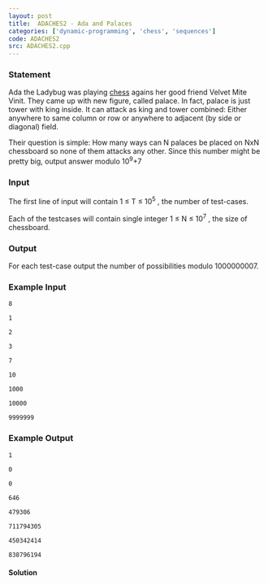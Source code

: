 ```yaml
---
layout: post
title:  ADACHES2 - Ada and Palaces
categories: ['dynamic-programming', 'chess', 'sequences']
code: ADACHES2
src: ADACHES2.cpp
---
```


### **Statement**

Ada the Ladybug was playing [chess](https://en.wikipedia.org/wiki/Chess_piece)
agains her good friend Velvet Mite Vinit. They came up with new figure, called
palace. In fact, palace is just tower with king inside. It can
attack as king and tower combined: Either anywhere to same column or row
or anywhere to adjacent (by side or diagonal) field.

Their question is simple: How many ways can N palaces be placed on NxN
chessboard so none of them attacks any other. Since this number might be
pretty big, output answer modulo 10<sup>9</sup>+7

### Input

The first line of input will contain 1 ≤ T ≤ 10<sup>5</sup> , the
number of test-cases.

Each of the testcases will contain single integer 1 ≤ N ≤
10<sup>7</sup> , the size of chessboard.

### Output

For each test-case output the number of possibilities modulo 1000000007.

### Example Input

    
    
    8
    1
    2
    3
    7
    10
    1000
    10000
    9999999
    

### Example Output

    
    
    1
    0
    0
    646
    479306
    711794305
    450342414
    838796194
    



#### **Solution**



